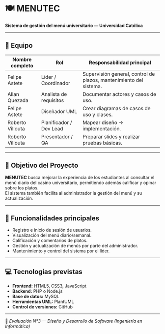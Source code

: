 # 🍽️ MENUTEC
**Sistema de gestión del menú universitario — Universidad Católica**

---

## 👥 Equipo

| Nombre completo | Rol | Responsabilidad principal |
|------------------|------|-----------------------------|
| Felipe Astete | Líder / Coordinador | Supervisión general, control de plazos, mantenimiento del sistema. |
| Allan Quezada | Analista de requisitos | Documentar actores y casos de uso. |
| Felipe Astete | Diseñador UML | Crear diagramas de casos de uso y clases. |
| Roberto Villouta | Planificador / Dev Lead | Mapear diseño → implementación. |
| Roberto Villouta | Presentador / QA | Preparar slides y realizar pruebas básicas. |

---

## 🎯 Objetivo del Proyecto
**MENUTEC** busca mejorar la experiencia de los estudiantes al consultar el menú diario del casino universitario, permitiendo además calificar y opinar sobre los platos.  
El sistema también facilita al administrador la gestión del menú y su actualización.

---

## 🧩 Funcionalidades principales
- Registro e inicio de sesión de usuarios.  
- Visualización del menú diario/semanal.  
- Calificación y comentarios de platos.  
- Gestión y actualización de menús por parte del administrador.  
- Mantenimiento y control del sistema por el líder.

---

## 💻 Tecnologías previstas
- **Frontend:** HTML5, CSS3, JavaScript  
- **Backend:** PHP o Node.js  
- **Base de datos:** MySQL  
- **Herramientas UML:** PlantUML  
- **Control de versiones:** GitHub

---

📅 *Evaluación N°3 — Diseño y Desarrollo de Software (Ingeniería en Informática)*

